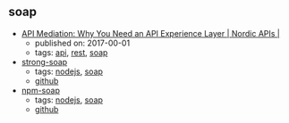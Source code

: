 soap
---
* [API Mediation: Why You Need an API Experience Layer | Nordic APIs |](http://nordicapis.com/api-mediation-why-you-need-api-experience-layer/)
    * published on: 2017-00-01
    * tags: [api](../tags/api.md), [rest](../tags/rest.md), [soap](../tags/soap.md)
* [strong-soap](https://www.npmjs.com/package/strong-soap)
    * tags: [nodejs](../tags/nodejs.md), [soap](../tags/soap.md)
    * [github](https://github.com/strongloop/strong-soap)
* [npm-soap](https://www.npmjs.com/package/soap)
    * tags: [nodejs](../tags/nodejs.md), [soap](../tags/soap.md)
    * [github](https://github.com/vpulim/node-soap)

